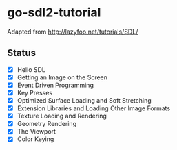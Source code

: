 # go-sdl2-tutorial
Adapted from http://lazyfoo.net/tutorials/SDL/

## Status
- [x]  Hello SDL
- [x]  Getting an Image on the Screen
- [x]  Event Driven Programming
- [x]  Key Presses
- [x]  Optimized Surface Loading and Soft Stretching
- [x]  Extension Libraries and Loading Other Image Formats
- [x]  Texture Loading and Rendering
- [x]  Geometry Rendering
- [x]  The Viewport
- [x]  Color Keying